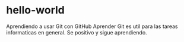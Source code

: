 # hello-world
Aprendiendo a usar Git con GitHub
Aprender Git es util para las tareas informaticas en general.
Se positivo y sigue aprendiendo.
